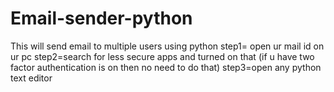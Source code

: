 # Email-sender-python
This will send  email to multiple users using python
step1= open ur mail id on ur pc 
step2=search for less secure apps and turned on that (if u have two factor authentication is on then no need to do that)
step3=open any python text editor 
